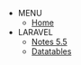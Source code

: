 <!-- ./_sidebar.md -->

* MENU
	* [Home](/)
* LARAVEL
	* [Notes 5.5](Laravel5.5.md "Laravel notes")
	* [Datatables](Laravel_Datatables.md)
